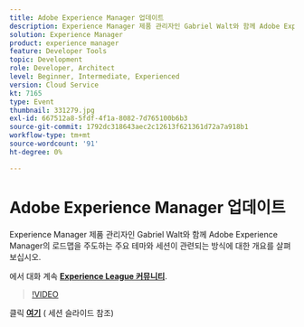 ```yaml
---
title: Adobe Experience Manager 업데이트
description: Experience Manager 제품 관리자인 Gabriel Walt와 함께 Adobe Experience Manager의 로드맵을 주도하는 주요 테마와 세션이 관련되는 방식에 대한 개요를 살펴보십시오. 이 세션은 Adobe Developers Live 컨텐츠 이벤트의 일부로 전달되었습니다.
solution: Experience Manager
product: experience manager
feature: Developer Tools
topic: Development
role: Developer, Architect
level: Beginner, Intermediate, Experienced
version: Cloud Service
kt: 7165
type: Event
thumbnail: 331279.jpg
exl-id: 667512a8-5fdf-4f1a-8082-7d765100b6b3
source-git-commit: 1792dc318643aec2c12613f621361d72a7a918b1
workflow-type: tm+mt
source-wordcount: '91'
ht-degree: 0%

---
```


# Adobe Experience Manager 업데이트

Experience Manager 제품 관리자인 Gabriel Walt와 함께 Adobe Experience Manager의 로드맵을 주도하는 주요 테마와 세션이 관련되는 방식에 대한 개요를 살펴보십시오.

에서 대화 계속 **[Experience League 커뮤니티](https://adobe.ly/36Yd3v6)**.

>[!VIDEO](https://video.tv.adobe.com/v/331279/?quality=12&learn=on&hidetitle=true)

클릭 **[여기](/help/adobe-developers-live/assets/experience-manager-updates.pdf)** ( 세션 슬라이드 참조)
